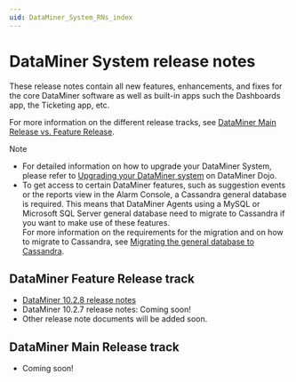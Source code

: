 ```yaml
---
uid: DataMiner_System_RNs_index
---
```


# DataMiner System release notes

These release notes contain all new features, enhancements, and fixes for the core DataMiner software as well as built-in apps such the Dashboards app, the Ticketing app, etc.

For more information on the different release tracks, see [DataMiner Main Release vs. Feature Release](https://community.dataminer.services/dataminer-main-release-vs-feature-release/).

> [!NOTE]
> - For detailed information on how to upgrade your DataMiner System, please refer to [Upgrading your DataMiner system](https://community.dataminer.services/documentation/upgrading-your-dataminer-system/) on DataMiner Dojo.
> - To get access to certain DataMiner features, such as suggestion events or the reports view in the Alarm Console, a Cassandra general database is required. This means that DataMiner Agents using a MySQL or Microsoft SQL Server general database need to migrate to Cassandra if you want to make use of these features.<br>For more information on the requirements for the migration and on how to migrate to Cassandra, see [Migrating the general database to Cassandra](xref:Migrating_the_general_database_to_Cassandra).

## DataMiner Feature Release track

- [DataMiner 10.2.8 release notes](xref:10_2_8_System_RNs)
- DataMiner 10.2.7 release notes: Coming soon!
- Other release note documents will be added soon.

## DataMiner Main Release track

- Coming soon!
